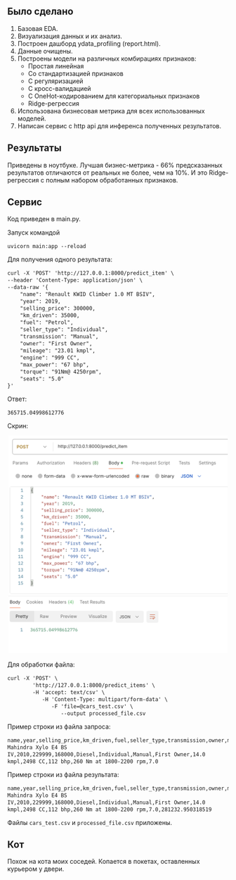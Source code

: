 ## Было сделано

1. Базовая EDA.
2. Визуализация данных и их анализ.
3. Построен дашборд ydata_profiling (report.html).
4. Данные очищены.
5. Построены модели на различных комбирациях признаков:
   - Простая линейная
   - Со стандартизацией признаков
   - С регуляризацией
   - С кросс-валидацией
   - С OneHot-кодированием для категориальных признаков
   - Ridge-регрессия
6. Использована бизнесовая метрика для всех использованных моделей.
7. Написан сервис с http api для инференса полученных результатов.

## Результаты
Приведены в ноутбуке. Лучшая бизнес-метрика - 66% предсказанных результатов отличаются от реальных не более, чем на 10%. И это Ridge-регрессия c полным набором обработанных признаков.

## Сервис
Код приведен в main.py.

Запуск командой
```
uvicorn main:app --reload
```

Для получения одного результата:
```
curl -X 'POST' 'http://127.0.0.1:8000/predict_item' \
--header 'Content-Type: application/json' \
--data-raw '{
    "name": "Renault KWID Climber 1.0 MT BSIV",
    "year": 2019,
    "selling_price": 300000,
    "km_driven": 35000,
    "fuel": "Petrol",
    "seller_type": "Individual",
    "transmission": "Manual",
    "owner": "First Owner",
    "mileage": "23.01 kmpl",
    "engine": "999 CC",
    "max_power": "67 bhp",
    "torque": "91Nm@ 4250rpm",
    "seats": "5.0"
}'
```
Ответ:
```
365715.04998612776
```

Скрин:
<p align="center">
  <img src="screen1.png" width="500" title="hover text">
</p>

Для обработки файла:
```
curl -X 'POST' \
        'http://127.0.0.1:8000/predict_items' \
        -H 'accept: text/csv' \
           -H 'Content-Type: multipart/form-data' \
              -F 'file=@cars_test.csv' \
                 --output processed_file.csv
```
Пример строки из файла запроса:
```
name,year,selling_price,km_driven,fuel,seller_type,transmission,owner,mileage,engine,max_power,torque,seats
Mahindra Xylo E4 BS IV,2010,229999,168000,Diesel,Individual,Manual,First Owner,14.0 kmpl,2498 CC,112 bhp,260 Nm at 1800-2200 rpm,7.0
```
Пример строки из файла результата:
```
name,year,selling_price,km_driven,fuel,seller_type,transmission,owner,mileage,engine,max_power,torque,seats,predict
Mahindra Xylo E4 BS IV,2010,229999,168000,Diesel,Individual,Manual,First Owner,14.0 kmpl,2498 CC,112 bhp,260 Nm at 1800-2200 rpm,7.0,281232.950318519
```

Файлы `cars_test.csv` и `processed_file.csv` приложены.


## Кот
Похож на кота моих соседей. Копается в покетах, оставленных курьером у двери.
